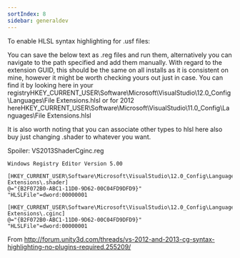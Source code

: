 ```yaml
---
sortIndex: 8
sidebar: generaldev
---
```


To enable HLSL syntax highlighting for .usf files:

You can save the below text as .reg files and run them, alternatively you can navigate to the path specified and add them manually. With regard to the extension GUID, this should be the same on all installs as it is consistent on mine, however it might be worth checking yours out just in case. You can find it by looking here in your registryHKEY_CURRENT_USER\Software\Microsoft\VisualStudio\12.0_Config\Languages\File Extensions\.hlsl or for 2012 hereHKEY_CURRENT_USER\Software\Microsoft\VisualStudio\11.0_Config\Languages\File Extensions\.hlsl

It is also worth noting that you can associate other types to hlsl here also buy just changing .shader to whatever you want.

Spoiler: VS2013ShaderCginc.reg

```reg
Windows Registry Editor Version 5.00

[HKEY_CURRENT_USER\Software\Microsoft\VisualStudio\12.0_Config\Languages\File Extensions\.shader]
@="{B2F072B0-ABC1-11D0-9D62-00C04FD9DFD9}"
"HLSLFile"=dword:00000001

[HKEY_CURRENT_USER\Software\Microsoft\VisualStudio\12.0_Config\Languages\File Extensions\.cginc]
@="{B2F072B0-ABC1-11D0-9D62-00C04FD9DFD9}"
"HLSLFile"=dword:00000001
```

From <http://forum.unity3d.com/threads/vs-2012-and-2013-cg-syntax-highlighting-no-plugins-required.255209/>

